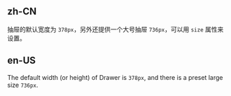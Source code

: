 ## zh-CN

抽屉的默认宽度为 `378px`，另外还提供一个大号抽屉 `736px`，可以用 `size` 属性来设置。

## en-US

The default width (or height) of Drawer is `378px`, and there is a preset large size `736px`.
